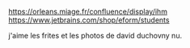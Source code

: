https://orleans.miage.fr/confluence/display/ihm
https://www.jetbrains.com/shop/eform/students

j'aime les frites et les photos de david duchovny nu.

